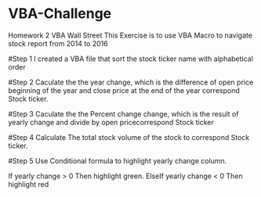 # VBA-Challenge
Homework 2 VBA Wall Street
This Exercise is to use VBA Macro to navigate stock report from 2014 to 2016 

#Step 1
I created a VBA file that sort the stock ticker name with alphabetical order

#Step 2
Caculate the the year change, which is the difference of open price beginning of the year and close price at the end of the year correspond Stock ticker.

#Step 3
Caculate the the Percent change change, which is the result of yearly change and divide by open pricecorrespond Stock ticker 

#Step 4
Calculate The total stock volume of the stock to correspond Stock ticker.

#Step 5
Use Conditional formula to highlight yearly change column. 

If yearly change > 0 Then
  highlight green. 
ElseIf yearly change < 0 Then 
  highlight red
